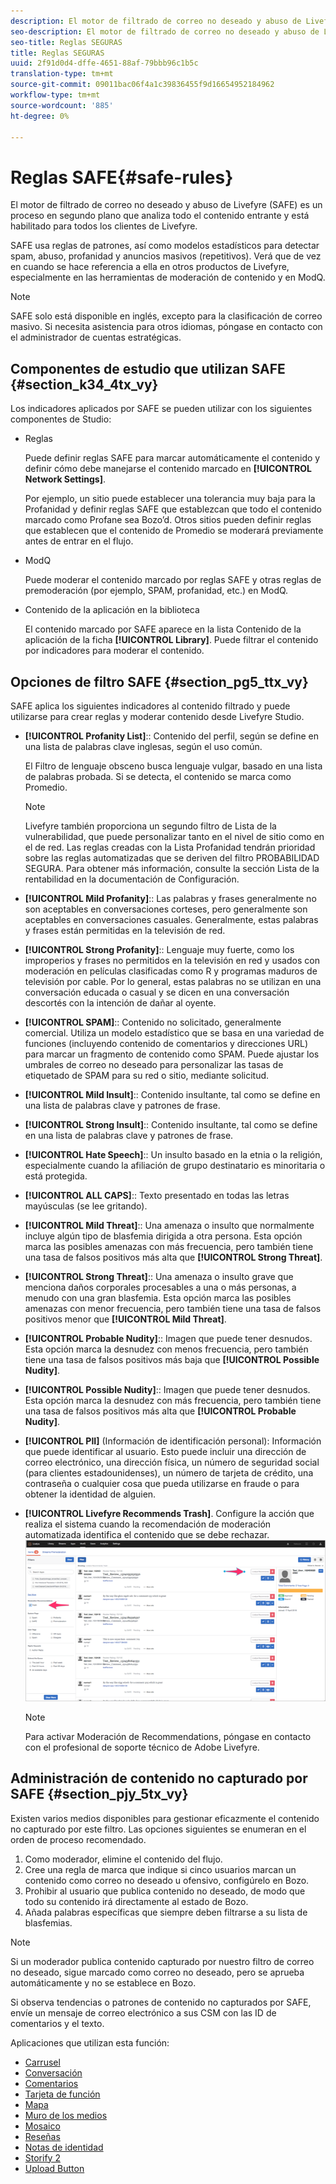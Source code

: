 ```yaml
---
description: El motor de filtrado de correo no deseado y abuso de Livefyre (SAFE) es un proceso en segundo plano que analiza todo el contenido entrante y está habilitado para todos los clientes de Livefyre.
seo-description: El motor de filtrado de correo no deseado y abuso de Livefyre (SAFE) es un proceso en segundo plano que analiza todo el contenido entrante y está habilitado para todos los clientes de Livefyre.
seo-title: Reglas SEGURAS
title: Reglas SEGURAS
uuid: 2f91d0d4-dffe-4651-88af-79bbb96c1b5c
translation-type: tm+mt
source-git-commit: 09011bac06f4a1c39836455f9d16654952184962
workflow-type: tm+mt
source-wordcount: '885'
ht-degree: 0%

---
```



# Reglas SAFE{#safe-rules}

El motor de filtrado de correo no deseado y abuso de Livefyre (SAFE) es un proceso en segundo plano que analiza todo el contenido entrante y está habilitado para todos los clientes de Livefyre.



SAFE usa reglas de patrones, así como modelos estadísticos para detectar spam, abuso, profanidad y anuncios masivos (repetitivos). Verá que de vez en cuando se hace referencia a ella en otros productos de Livefyre, especialmente en las herramientas de moderación de contenido y en ModQ.

>[!NOTE]
>
>SAFE solo está disponible en inglés, excepto para la clasificación de correo masivo. Si necesita asistencia para otros idiomas, póngase en contacto con el administrador de cuentas estratégicas.

## Componentes de estudio que utilizan SAFE {#section_k34_4tx_vy}

Los indicadores aplicados por SAFE se pueden utilizar con los siguientes componentes de Studio:

* Reglas

   Puede definir reglas SAFE para marcar automáticamente el contenido y definir cómo debe manejarse el contenido marcado en **[!UICONTROL Network Settings]**.

   Por ejemplo, un sitio puede establecer una tolerancia muy baja para la Profanidad y definir reglas SAFE que establezcan que todo el contenido marcado como Profane sea Bozo’d. Otros sitios pueden definir reglas que establecen que el contenido de Promedio se moderará previamente antes de entrar en el flujo.

* ModQ

   Puede moderar el contenido marcado por reglas SAFE y otras reglas de premoderación (por ejemplo, SPAM, profanidad, etc.) en ModQ.

* Contenido de la aplicación en la biblioteca

   El contenido marcado por SAFE aparece en la lista Contenido de la aplicación de la ficha **[!UICONTROL Library]**. Puede filtrar el contenido por indicadores para moderar el contenido.

## Opciones de filtro SAFE {#section_pg5_ttx_vy}

SAFE aplica los siguientes indicadores al contenido filtrado y puede utilizarse para crear reglas y moderar contenido desde Livefyre Studio.

* **[!UICONTROL Profanity List]**:: Contenido del perfil, según se define en una lista de palabras clave inglesas, según el uso común.

   El Filtro de lenguaje obsceno busca lenguaje vulgar, basado en una lista de palabras probada. Si se detecta, el contenido se marca como Promedio.

   >[!NOTE]
   >
   >Livefyre también proporciona un segundo filtro de Lista de la vulnerabilidad, que puede personalizar tanto en el nivel de sitio como en el de red. Las reglas creadas con la Lista Profanidad tendrán prioridad sobre las reglas automatizadas que se deriven del filtro PROBABILIDAD SEGURA. Para obtener más información, consulte la sección Lista de la rentabilidad en la documentación de Configuración.

* **[!UICONTROL Mild Profanity]**:: Las palabras y frases generalmente no son aceptables en conversaciones corteses, pero generalmente son aceptables en conversaciones casuales. Generalmente, estas palabras y frases están permitidas en la televisión de red.
* **[!UICONTROL Strong Profanity]**:: Lenguaje muy fuerte, como los improperios y frases no permitidos en la televisión en red y usados con moderación en películas clasificadas como R y programas maduros de televisión por cable. Por lo general, estas palabras no se utilizan en una conversación educada o casual y se dicen en una conversación descortés con la intención de dañar al oyente.
* **[!UICONTROL SPAM]**:: Contenido no solicitado, generalmente comercial. Utiliza un modelo estadístico que se basa en una variedad de funciones (incluyendo contenido de comentarios y direcciones URL) para marcar un fragmento de contenido como SPAM. Puede ajustar los umbrales de correo no deseado para personalizar las tasas de etiquetado de SPAM para su red o sitio, mediante solicitud.
* **[!UICONTROL Mild Insult]**:: Contenido insultante, tal como se define en una lista de palabras clave y patrones de frase.
* **[!UICONTROL Strong Insult]**:: Contenido insultante, tal como se define en una lista de palabras clave y patrones de frase.
* **[!UICONTROL Hate Speech]**:: Un insulto basado en la etnia o la religión, especialmente cuando la afiliación de grupo destinatario es minoritaria o está protegida.
* **[!UICONTROL ALL CAPS]**:: Texto presentado en todas las letras mayúsculas (se lee gritando).
* **[!UICONTROL Mild Threat]**:: Una amenaza o insulto que normalmente incluye algún tipo de blasfemia dirigida a otra persona. Esta opción marca las posibles amenazas con más frecuencia, pero también tiene una tasa de falsos positivos más alta que **[!UICONTROL Strong Threat]**.

* **[!UICONTROL Strong Threat]**:: Una amenaza o insulto grave que menciona daños corporales procesables a una o más personas, a menudo con una gran blasfemia. Esta opción marca las posibles amenazas con menor frecuencia, pero también tiene una tasa de falsos positivos menor que **[!UICONTROL Mild Threat]**.

* **[!UICONTROL Probable Nudity]**:: Imagen que puede tener desnudos. Esta opción marca la desnudez con menos frecuencia, pero también tiene una tasa de falsos positivos más baja que **[!UICONTROL Possible Nudity]**.

* **[!UICONTROL Possible Nudity]**:: Imagen que puede tener desnudos. Esta opción marca la desnudez con más frecuencia, pero también tiene una tasa de falsos positivos más alta que **[!UICONTROL Probable Nudity]**.

* **[!UICONTROL PII]** (Información de identificación personal): Información que puede identificar al usuario. Esto puede incluir una dirección de correo electrónico, una dirección física, un número de seguridad social (para clientes estadounidenses), un número de tarjeta de crédito, una contraseña o cualquier cosa que pueda utilizarse en fraude o para obtener la identidad de alguien.
* **[!UICONTROL Livefyre Recommends Trash]**. Configure la acción que realiza el sistema cuando la recomendación de moderación automatizada identifica el contenido que se debe rechazar.  ![](assets/mod_reco1.png)

   >[!NOTE]
   >
   >Para activar Moderación de Recommendations, póngase en contacto con el profesional de soporte técnico de Adobe Livefyre.

## Administración de contenido no capturado por SAFE {#section_pjy_5tx_vy}

Existen varios medios disponibles para gestionar eficazmente el contenido no capturado por este filtro. Las opciones siguientes se enumeran en el orden de proceso recomendado.

1. Como moderador, elimine el contenido del flujo.
1. Cree una regla de marca que indique si cinco usuarios marcan un contenido como correo no deseado u ofensivo, configúrelo en Bozo.
1. Prohibir al usuario que publica contenido no deseado, de modo que todo su contenido irá directamente al estado de Bozo.
1. Añada palabras específicas que siempre deben filtrarse a su lista de blasfemias.

>[!NOTE]
>
>Si un moderador publica contenido capturado por nuestro filtro de correo no deseado, sigue marcado como correo no deseado, pero se aprueba automáticamente y no se establece en Bozo.

Si observa tendencias o patrones de contenido no capturados por SAFE, envíe un mensaje de correo electrónico a sus CSM con las ID de comentarios y el texto.



Aplicaciones que utilizan esta función:

* [Carrusel](/help/using/c-about-apps/c-carousel-app/c-carousel-app.md#c_carousel_app)
* [Conversación](/help/using/c-about-apps/c-chat-app/c-chat-app.md#c_chat_app)
* [Comentarios](/help/using/c-about-apps/c-comments/c-comments.md)
* [Tarjeta de función](/help/using/c-about-apps/c-feature-card-app/c-feature-card-app.md#c_feature_card_app)
* [Mapa](/help/using/c-about-apps/c-map-app/c-map-app.md#c_map_app)
* [Muro de los medios](/help/using/c-about-apps/c-media-wall-app/c-media-wall-app.md#c_media_wall_app)
* [Mosaico](/help/using/c-about-apps/c-mosaic-app/c-mosaic-app.md#c_mosaic_app)
* [Reseñas](/help/using/c-about-apps/c-reviews-app/c-reviews-app.md#c_reviews_app)
* [Notas de identidad](/help/using/c-about-apps/c-sidenotes-app/c-sidenotes-app.md#c_sidenotes_app)
* [Storify 2](/help/using/c-about-apps/c-storify2/c-storify2.md#c_storify2)
* [Upload Button](/help/using/c-about-apps/c-upload-button-app/c-upload-button-app.md#c_upload_button_app)

